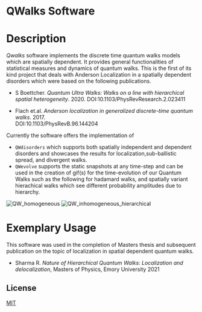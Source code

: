 # QWalks Software
# Description

*Qwalks* software implements the discrete time quantum walks models
which are spatially dependent. It provides general functionalities
of statistical measures and dynamics of quantum walks. This is the first
of its kind project that deals with Anderson Localization in a spatially dependent 
disorders which were based on the following publications.

- S Boettcher. *Quantum Ultra Walks: Walks on a line with hierarchical spatial heterogeneity*. 2020. DOI:10.1103/PhysRevResearch.2.023411

- Flach et.al. *Anderson localization in generalized discrete-time quantum walks*. 2017.  
     DOI:10.1103/PhysRevB.96.144204

Currently the software offers the implementation of 

- `QWdisorders` which supports both spatially independent and dependent disorders and showcases the results for localization,sub-ballistic spread, and divergent walks. 
- `QWevolve` supports the static snapshots at any time-step and can be used in the creation of gif(s) for the time-evolution of our Quantum Walks such as the following for hadamard walks, and spatially variant hierachical walks which see different probability amplitudes due to hierarchy.

![QW_homogeneous](https://user-images.githubusercontent.com/69605961/123024366-f4cc6580-d3a6-11eb-85b9-b388a97a60ac.gif)
![QW_inhomogeneous_hierarchical](https://user-images.githubusercontent.com/69605961/123024388-fbf37380-d3a6-11eb-9bfe-7256326bb113.gif)






# Exemplary Usage 

This software was used in the completion of Masters thesis and 
subsequent publication on the topic of localization in spatial 
dependent quantum walks.

- Sharma R. *Nature of Hierarchical Quantum Walks: Localization and delocalization*, Masters of Physics, Emory University 2021


## License

[MIT](https://choosealicense.com/licenses/mit/)

  
